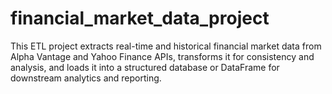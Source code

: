 # financial_market_data_project
This ETL project extracts real-time and historical financial market data from Alpha Vantage and Yahoo Finance APIs, transforms it for consistency and analysis, and loads it into a structured database or DataFrame for downstream analytics and reporting.
